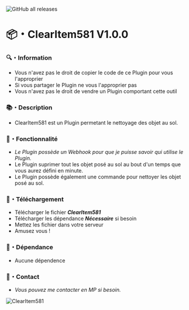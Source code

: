 ![GitHub all releases](https://img.shields.io/github/downloads/Shape581/ClearItem581/total)

# :package:・ClearItem581 V1.0.0

### :mag:・Information

- Vous n'avez pas le droit de copier le code de ce Plugin pour vous l'approprier
- Si vous partager le Plugin ne vous l'approprier pas
- Vous n'avez pas le droit de vendre un Plugin comportant cette outil

### :books:・Description

- ClearItem581 est un Plugin permetant le nettoyage des objet au sol.

### :toolbox:・Fonctionnalité

- *Le Plugin possède un Webhook pour que je puisse savoir qui utilise le Plugin.*
- Le Plugin suprimer tout les objet posé au sol au bout d'un temps que vous aurez défini en minute.
- Le Plugin possède également une commande pour nettoyer les objet posé au sol.

### :link:・Téléchargement

- Télécharger le fichier ***ClearItem581***
- Télécharger les dépendance ***Nécessaire*** si besoin
- Mettez les fichier dans votre serveur
- Amusez vous !

### :link:・Dépendance

- Aucune dépendence

### :speech_balloon:・Contact

- *Vous pouvez me contacter en MP si besoin.*

![ClearItem581](https://github.com/user-attachments/assets/983ec7af-5da6-4387-83aa-1d45850e620a)
